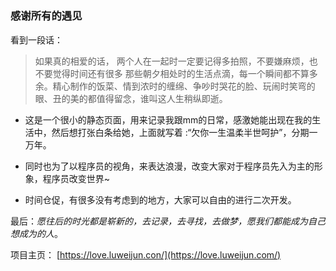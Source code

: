 # 
### 感谢所有的遇见



看到一段话：

> 如果真的相爱的话， 两个人在一起时一定要记得多拍照，不要嫌麻烦，也不要觉得时间还有很多 那些朝夕相处时的生活点滴，每一个瞬间都不算多余。精心制作的饭菜、情到浓时的缠绵、争吵时哭花的脸、玩闹时笑弯的眼、丑的美的都值得留念，谁叫这人生稍纵即逝。


* 这是一个很小的静态页面，用来记录我跟mm的日常，感激她能出现在我的生活中，然后想打张白条给她，上面就写着 :“欠你一生温柔半世呵护”，分期一万年。

* 同时也为了以程序员的视角，来表达浪漫，改变大家对于程序员先入为主的形象，程序员改变世界~

* 时间仓促，有很多没有考虑到的地方，大家可以自由的进行二次开发。 


最后：*愿往后的时光都是崭新的，去记录，去寻找，去做梦，愿我们都能成为自己想成为的人*。

项目主页： [https://love.luweijun.con/](https://love.luweijun.com/) 
